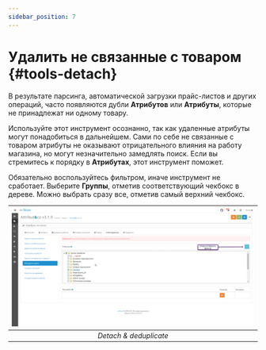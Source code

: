 ```yaml
---
sidebar_position: 7
---
```


# Удалить не связанные с товаром {#tools-detach}

В результате парсинга, автоматической загрузки прайс-листов и других операций, часто появляются дубли **Атрибутов** или **Атрибуты**, которые не принадлежат ни одному товару.

Используйте этот инструмент осознанно, так как удаленные атрибуты могут понадобиться в дальнейшем. Сами по себе не связанные с товаром атрибуты не оказывают отрицательного влияния на работу магазина, но могут незначительно замедлять поиск. Если вы стремитесь к порядку в **Атрибутах**, этот инструмент поможет.

Обязательно воспользуйтесь фильтром, иначе инструмент не сработает. Выберите **Группы**, отметив соответствующий чекбокс в дереве. Можно выбрать сразу все, отметив самый верхний чекбокс.

| ![Detach & deduplicate](/img/tutorial/tools_filter_group.jpg) |
|:--:|
| *Detach & deduplicate* |
